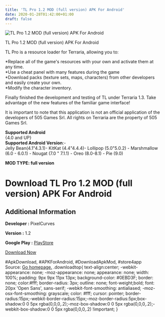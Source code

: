 ```yaml
---
title: 'TL Pro 1.2 MOD (full version) APK For Android'
date: 2020-01-28T01:42:00+01:00
draft: false
---
```


![TL Pro 1.2 MOD (full version) APK For Android](https://i1.wp.com/apkhome.net/wp-content/uploads/2020/01/TL-Pro-1.2-MOD-full-version.png "TL Pro 1.2 MOD (full version) APK For Android")

  

TL Pro 1.2 MOD (full version) APK For Android

TL Pro is a resource loader for Terraria, allowing you to:

\*Replace all of the game's resources with your own and activate them at any time.  
\*Use a cheat panel with many features during the game  
\*Download packs (texture sets, maps, characters) from other developers and easily create your own.  
\*Modify the character inventory.

Finally finished the development and testing of TL under Terraria 1.3. Take advantage of the new features of the familiar game interface!

It is important to note that this application is not an official application of the developers of 505 Games Srl. All rights on Terraria are the property of 505 Games Srl.

**Supported Android**  
{4.0 and UP}  
**Supported Android Version**:-  
Jelly Bean(4.1"4.3.1)- KitKat (4.4"4.4.4)- Lollipop (5.0"5.0.2) - Marshmallow (6.0 - 6.0.1) - Nougat (7.0 " 7.1.1) - Oreo (8.0-8.1) - Pie (9.0)

**MOD TYPE: full version**

Download TL Pro 1.2 MOD (full version) APK For Android
======================================================

Additional Information
----------------------

**Developer :** PixelCurves

**Version :** 1.2

**Google Play :** [PlayStore](https://play.google.com/store/apps/details?id=com.pixelcurves.terlauncher)

  

[Download Now](https://store4app.co/post/tl-pro-1-2-mod-full-version-apk-for-android_1580141676)

  
#ApkDownload, #APKForAndroid, #DownloadApkMod, #store4app  
Source: [Go homepage.](https://store4app.co/post/tl-pro-1-2-mod-full-version-apk-for-android_1580141676) .downloadtop{ text-align:center; -webkit-appearance: none; -moz-appearance: none; appearance: none; width: 100%; padding: 9px 9px 11px 13px; background-color: #0EBD3F; border: none; color:#fff; border-radius: 3px; outline: none; font-weight;bold; font: 20px 'Open Sans', sans-serif; -webkit-font-smoothing: antialiased; -moz-osx-font-smoothing: grayscale; color: #fff; cursor: pointer; border-radius:15px;-webkit-border-radius:15px;-moz-border-radius:5px;box-shadow:0 0 5px rgba(0,0,0,.2);-moz-box-shadow:0 0 5px rgba(0,0,0,.2);-webkit-box-shadow:0 0 5px rgba(0,0,0,.2) !important; }
